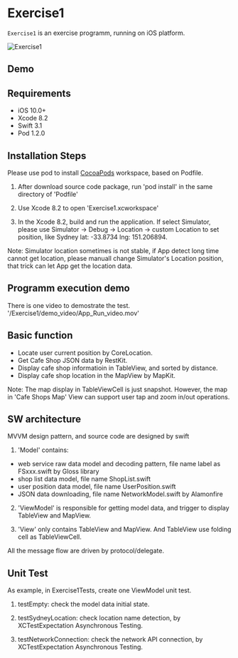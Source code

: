 # Exercise1 

`Exercise1` is an exercise programm, running on iOS platform.

![Exercise1](https://github.com/roger-zhang-eng/Exercise1/blob/master/demo_video/app.gif)

## Demo	

## Requirements
- iOS 10.0+
- Xcode 8.2
- Swift 3.1
- Pod 1.2.0

## Installation Steps
Please use pod to install [CocoaPods](https://cocoapods.org) workspace, based on Podfile.

1) After download source code package, run 'pod install' in the same directory of 'Podfile'

2) Use Xcode 8.2 to open 'Exercise1.xcworkspace'

3) In the Xcode 8.2, build and run the application. If select Simulator, please use Simulator -> Debug -> Location -> custom Location to set position, like Sydney lat: -33.8734 lng: 151.206894.

Note: Simulator location sometimes is not stable, if App detect long time cannot get location, please manuall change Simulator's Location position, that trick can let App get the location data. 
 
## Programm execution demo
There is one video to demostrate the test. '/Exercise1/demo_video/App_Run_video.mov'

## Basic function
- Locate user current position by CoreLocation.
- Get Cafe Shop JSON data by RestKit.
- Display cafe shop informatioin in TableView, and sorted by distance.
- Display cafe shop location in the MapView by MapKit.

Note: The map display in TableViewCell is just snapshot. However, the map in 'Cafe Shops Map' View can support user tap and zoom in/out operations.

## SW architecture
MVVM design pattern, and source code are designed by swift

1) 'Model' contains:
- web service raw data model and decoding pattern, file name label as FSxxx.swift by Gloss library
- shop list data model, file name ShopList.swift
- user position data model, file name UserPosition.swift
- JSON data downloading, file name NetworkModel.swift by Alamonfire


2) 'ViewModel' is responsible for getting model data, and trigger to display TableView and MapView.

3) 'View' only contains TableView and MapView. And TableView use folding cell as TableViewCell.

All the message flow are driven by protocol/delegate.

## Unit Test
As example, in Exercise1Tests, create one ViewModel unit test.

1) testEmpty: check the model data initial state.

2) testSydneyLocation: check location name detection, by XCTestExpectation Asynchronous Testing.

3) testNetworkConnection: check the network API connection, by XCTestExpectation Asynchronous Testing.